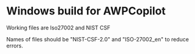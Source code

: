 # Windows build for AWPCopilot
Working files are Iso27002 and NIST CSF

Names of files should be "NIST-CSF-2.0" and "ISO-27002_en" to reduce errors.
